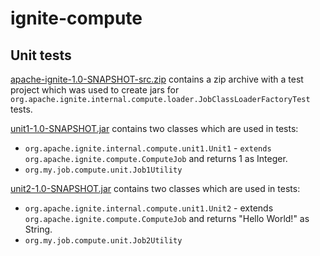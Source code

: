 # ignite-compute

## Unit tests
[apache-ignite-1.0-SNAPSHOT-src.zip](resources%2Funits%2Fapache-ignite-1.0-SNAPSHOT-src.zip) contains a zip archive with a 
test project which was used to create jars for `org.apache.ignite.internal.compute.loader.JobClassLoaderFactoryTest` tests.

[unit1-1.0-SNAPSHOT.jar](resources%2Funits%2Funit2%2F1.0.0%2Funit1-1.0-SNAPSHOT.jar) contains two classes 
which are used in tests:
* `org.apache.ignite.internal.compute.unit1.Unit1` - `extends org.apache.ignite.compute.ComputeJob` and returns 1 as Integer.
* `org.my.job.compute.unit.Job1Utility`

[unit2-1.0-SNAPSHOT.jar](resources%2Funits%2Funit2%2F2.0.0%2Funit2-1.0-SNAPSHOT.jar) contains two classes
which are used in tests:
* `org.apache.ignite.internal.compute.unit1.Unit2` - extends `org.apache.ignite.compute.ComputeJob` and returns "Hello World!" as String.
* `org.my.job.compute.unit.Job2Utility`
